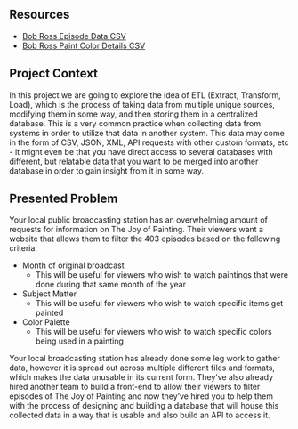 ## Resources

- [Bob Ross Episode Data CSV](https://intranet.atlasschool.com/rltoken/PAGbinXyYEO-rCGA_UNk8w)
- [Bob Ross Paint Color Details CSV](https://intranet.atlasschool.com/rltoken/ku_GZYlCfgW1b35EL_LpfQ)

## Project Context

In this project we are going to explore the idea of ETL (Extract, Transform, Load), which is the process of taking data from multiple unique sources, modifying them in some way, and then storing them in a centralized database. This is a very common practice when collecting data from systems in order to utilize that data in another system. This data may come in the form of CSV, JSON, XML, API requests with other 
custom formats, etc - it might even be that you have direct access to several databases with different, but relatable data that you want to be merged into another database in order to gain insight from it in some way.

## Presented Problem

Your local public broadcasting station has an overwhelming amount of requests for information on The Joy of Painting. Their viewers want a website that allows them to filter the 403 episodes based on the following criteria:

- Month of original broadcast
    - This will be useful for viewers who wish to watch paintings that were done during that same month of the year
- Subject Matter
    - This will be useful for viewers who wish to watch specific items get painted
- Color Palette
    - This will be useful for viewers who wish to watch specific colors being used in a painting

Your local broadcasting station has already done some leg work to gather data, however it is spread out across multiple different files and formats, which makes the data unusable in its current form. They’ve 
also already hired another team to build a front-end to allow their viewers to filter episodes of The Joy of Painting and now they’ve hired you to help them with the process of designing and building a database that will house this collected data in a way that is usable and also build an API to access it.

